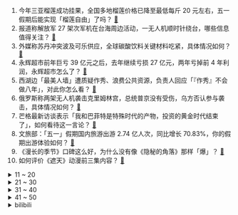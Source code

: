 1. 今年三亚榴莲成功挂果，全国多地榴莲价格已降至最低每斤 20 元左右，五一假期后能实现「榴莲自由」了吗？ [:link:](https://www.zhihu.com/question/598769411)
2. 报道称解放军 27 架次军机在台海周边活动，一无人机顺时针绕台，哪些信息值得关注？ [:link:](https://www.zhihu.com/question/598836669)
3. 外媒称苏丹冲突波及可乐供应，全球碳酸饮料关键材料吃紧，具体情况如何？ [:link:](https://www.zhihu.com/question/598869166)
4. 永辉超市前年巨亏 39 亿元之后，去年继续亏损 27 亿元，两年亏掉前 4 年利润，永辉超市怎么了？ [:link:](https://www.zhihu.com/question/598613931)
5. 西湖边「最美人墙」遭质疑作秀、浪费公共资源，负责人回应「『作秀』不会做八年」，对此你怎么看？ [:link:](https://www.zhihu.com/question/598709772)
6. 俄罗斯称两架无人机袭击克里姆林宫，总统普京没有受伤，乌方否认参与袭击，具体情况如何？ [:link:](https://www.zhihu.com/question/598879535)
7. 芒格最新访谈表示「我和巴菲特是特殊时代的产物，投资的黄金时代结束了」，如何看待这一言论？ [:link:](https://www.zhihu.com/question/598613920)
8. 文旅部：「五一」假期国内旅游出游 2.74 亿人次，同比增长 70.83%，你的假期出游体验如何？ [:link:](https://www.zhihu.com/question/598871297)
9. 《漫长的季节》口碑这么好，为什么没有像《隐秘的角落》那样「爆」？ [:link:](https://www.zhihu.com/question/598705370)
10. 如何评价《遮天》动漫前三集内容？ [:link:](https://www.zhihu.com/question/598837159)
<details>
<summary>11 ~ 20</summary>

11. 史航再度回应「不存在性骚扰，和几位当事人都交往过」，如何界定性骚扰？怎样从法律角度解读？ [:link:](https://www.zhihu.com/question/598821617)
12. 哈尔滨多位网友拍到天空中有不明飞行物掠过，多个光点相互追逐，可能是什么？ [:link:](https://www.zhihu.com/question/598833782)
13. 孙悟空在五行山下压五百年都没事，为何被银角大王的移山之法压得七窍喷红？ [:link:](https://www.zhihu.com/question/524966580)
14. 如何评价塞尔达王国之泪？ [:link:](https://www.zhihu.com/question/593908300)
15. 同事让你代为向领导请假，应该怎么处理？ [:link:](https://www.zhihu.com/question/597293603)
16. 22-23 赛季 CBA 辽宁 100:80 广厦扳成 2:2，赵继伟 17+11，如何评价这场比赛？ [:link:](https://www.zhihu.com/question/598877116)
17. 怎么反驳“兴趣不可以当饭吃”这种观点? [:link:](https://www.zhihu.com/question/596199315)
18. 2023 季中冠军赛 BLG 2:0 R7 首战告捷，如何评价这场比赛？ [:link:](https://www.zhihu.com/question/598874907)
19. 如果相遇，终有一天会离别，那为什么还要相遇呢？ [:link:](https://www.zhihu.com/question/598350336)
20. 旅游行业持续复苏的背景下，假期「乱象」凸显了哪些行业问题？对未来旅游业发展有何影响？ [:link:](https://www.zhihu.com/question/597948012)
</details>
<details>
<summary>21 ~ 30</summary>

21. 周冬雨主演电影票房破 100 亿，成为中国影史首个 90 后百亿女主演，如何评价这一成绩？ [:link:](https://www.zhihu.com/question/598769273)
22. 经常看书和不看书有什么区别？ [:link:](https://www.zhihu.com/question/590450902)
23. 怎么评价悬疑剧《漫长的季节》里的王阳？ [:link:](https://www.zhihu.com/question/598531143)
24. 灌篮高手里你最喜欢的角色是哪个？ [:link:](https://www.zhihu.com/question/326493360)
25. 频繁使用补水喷雾会导致皮肤越来越干吗？你认为哪款补水喷雾最好用？ [:link:](https://www.zhihu.com/question/590281015)
26. 对即将参加集训的美术生有什么建议？ [:link:](https://www.zhihu.com/question/460733415)
27. 冒犯了一位老教授，该如何道歉？如何让她回来讲课? [:link:](https://www.zhihu.com/question/598201391)
28. 俄方称有无人机袭击克里姆林宫，莫斯科已禁飞无人机，还有哪些信息值得关注？ [:link:](https://www.zhihu.com/question/598883927)
29. 为什么大家都喜欢跳过《甄嬛传》甘露寺片段？ [:link:](https://www.zhihu.com/question/585696775)
30. 湖勇大战G1，湖人117-112勇士，先拨头筹，1：0领先，浓眉30分23板，如何评价这场比赛？ [:link:](https://www.zhihu.com/question/598844309)
</details>
<details>
<summary>31 ~ 40</summary>

31. 如果人类是由鱼进化而来的，为什么我们反而不能在水里呼吸呢？ [:link:](https://www.zhihu.com/question/595083819)
32. 《漫长的季节》真正的结局是什么？ [:link:](https://www.zhihu.com/question/598711713)
33. 假如让你逃离工作、逃离职场去「gap year」，你打算怎么安排？ [:link:](https://www.zhihu.com/question/598644069)
34. 能分享一下最近最快乐的一件事吗? [:link:](https://www.zhihu.com/question/598672937)
35. 自行车技术的迭代，能让现代普通骑友骑现代变速公路车超越上个世纪骑古典车的环法运动员吗？ [:link:](https://www.zhihu.com/question/597866127)
36. 长寿是一种灾难，你认同吗？ [:link:](https://www.zhihu.com/question/597336124)
37. 你觉得熊猫颜值最高的是谁？ [:link:](https://www.zhihu.com/question/270315203)
38. 《漫长的季节》中，丽茹有没有爱过龚彪？ [:link:](https://www.zhihu.com/question/598743310)
39. 5 月 3 日四川宜宾接连发生 4.0 级、4.5 级地震，重庆成都震感明显，情况如何？为何接连地震？ [:link:](https://www.zhihu.com/question/598845436)
40. 五一假期出游归来，都有哪些让你印象深刻的经历？是否遇到了「坑」？ [:link:](https://www.zhihu.com/question/597948269)
</details>
<details>
<summary>41 ~ 50</summary>

41. 如何评价《崩坏：星穹铁道》千星纪游PV：「有关星空的寓言集•其一」？ [:link:](https://www.zhihu.com/question/598840555)
42. 为什么 GCC 要提供 Go 和 Rust 的支持？ [:link:](https://www.zhihu.com/question/598603252)
43. 短笛在被那巴和弗利萨干掉时为何不吐蛋转生？ [:link:](https://www.zhihu.com/question/598121518)
44. 你读过的最狂的诗词是什么？ [:link:](https://www.zhihu.com/question/598324057)
45. 你做过哪些脑洞大开的梦? [:link:](https://www.zhihu.com/question/281970531)
46. 如果用一句话或一段话描写暗恋，你会怎么写？ [:link:](https://www.zhihu.com/question/590953153)
47. 除了疯狂卷影像，安卓手机还有哪些路可以走？ [:link:](https://www.zhihu.com/question/597929553)
48. 法国队报报道「巴黎输球后梅西缺席训练，未取得球队同意前往沙特旅游」，有哪些信息值得关注？ [:link:](https://www.zhihu.com/question/598763560)
49. 《倚天屠龙记》中最有逼格的话是什么？ [:link:](https://www.zhihu.com/question/334614598)
50. 《漫长的季节》中，沈墨算是坏人吗？ [:link:](https://www.zhihu.com/question/598778114)
</details><details>
<summary>bilibili</summary>

1. 【老番茄】我求婚啦！！ [:link:](//www.bilibili.com/video/BV12h4y1n7tt)
2. 躲狗狗 [:link:](//www.bilibili.com/video/BV1Xo4y147Qq)
3. 《崩坏：星穹铁道》千星纪游PV：「有关星空的寓言集•其一」 [:link:](//www.bilibili.com/video/BV1EM4y1h7Vm)
4. 爆肝半年！蝙蝠侠排名第一的神作《黑暗骑士归来》 [:link:](//www.bilibili.com/video/BV1Az4y1Y7N9)
5. 把我意大利炮拿来！ [:link:](//www.bilibili.com/video/BV1JM411G7yC)
6. 《 鸡 哥 天 下 第 一 》 [:link:](//www.bilibili.com/video/BV1am4y1175K)
7. 李彩演的Knock, 超级有效challenge [:link:](//www.bilibili.com/video/BV1bk4y1E7ct)
8. 你的贴身学习APP？TA来了！ [:link:](//www.bilibili.com/video/BV1Co4y1w7aY)
9. 少年不可得之物，终将困其一生！ [:link:](//www.bilibili.com/video/BV1nX4y1U7np)
10. 正方形刷野世界纪录：2.32秒瞬杀4个buff！打出理论极限的最终奥秘！！ [:link:](//www.bilibili.com/video/BV1Yo4y1t7n1)
<details>
<summary>11 ~ 20</summary>

11. 你们这帮人食不食油饼啊哈哈哈哈哈哈哈哈哈哈哈哈哈哈哈哈哈哈哈哈哈 [:link:](//www.bilibili.com/video/BV1PM4y1b7yt)
12. 你在做一种很新的电脑 [:link:](//www.bilibili.com/video/BV1eP411273p)
13. 《原神》角色演示-「白术：治则求本」 [:link:](//www.bilibili.com/video/BV1WM411G7QZ)
14. 家人们！好声音后续来了！ [:link:](//www.bilibili.com/video/BV1Fo4y1A74P)
15. 《明日方舟》EP -Morning Dew [:link:](//www.bilibili.com/video/BV14X4y1U7iR)
16. 我宣布我爸单飞了！ [:link:](//www.bilibili.com/video/BV1jM4y1h7D1)
17. 联合国宪章 [:link:](//www.bilibili.com/video/BV1kz4y1Y7u1)
18. 我们补了流浪地球2被删减的1分钟【太空电梯是如何建成的】【我的世界】【国家建筑师】 [:link:](//www.bilibili.com/video/BV1oM411G769)
19. 去而复来 [:link:](//www.bilibili.com/video/BV1LP411m7j6)
20. 实测丨在6大平台搜同样的问题，百度居然被吊打？ [:link:](//www.bilibili.com/video/BV1Ws4y1R7p7)
</details>
<details>
<summary>21 ~ 30</summary>

21. 我第一次穿汉服坐他旁边 他竟然跑了...... [:link:](//www.bilibili.com/video/BV17h4y1H71q)
22. 年轻人的第一次，求职 [:link:](//www.bilibili.com/video/BV1qM4y187oV)
23. 我花了5块钱制作出了价值上千的鱼子酱，你们信吗？ [:link:](//www.bilibili.com/video/BV1ik4y1773h)
24. 想充钱了看看本视频 [:link:](//www.bilibili.com/video/BV1Fm4y1C7RV)
25. 热知识！原来淄博的“烧烤”其实指的是两种东西！ [:link:](//www.bilibili.com/video/BV11z4y1Y7rr)
26. 《我叫铁林》天王老子来了也不行 [:link:](//www.bilibili.com/video/BV14z4y1Y71T)
27. 只看MV画面能知道是那首歌吗？来PK一下吧！ [:link:](//www.bilibili.com/video/BV1Wg4y1j7Un)
28. 在枪战时拔掉了敌人弹匣！7.0！ [:link:](//www.bilibili.com/video/BV1mh411L7B1)
29. 好听的美食？又好听又好吃的食物有什么？ [:link:](//www.bilibili.com/video/BV1xV4y1d7zz)
30. 家人们谁懂啊 琛总的现场看一眼就会爆炸 [:link:](//www.bilibili.com/video/BV18X4y1U7u5)
</details>
<details>
<summary>31 ~ 40</summary>

31. 无人区遭遇可怕沙尘暴，无处躲避坚持三小时终于脱困，太不容易了 [:link:](//www.bilibili.com/video/BV1ZP41127VK)
32. 我的世界：不死图腾，闪现迁坟，极简濒死传送！ [:link:](//www.bilibili.com/video/BV1dc411T7TU)
33. 这是什么逆天新手啊！！ [:link:](//www.bilibili.com/video/BV1yV4y1R7eT)
34. 妲己对守约，看看谁才是老六 [:link:](//www.bilibili.com/video/BV1Na4y1G7SE)
35. 十八星神派系详解！黑塔雅利洛仙舟三大地图历史梳理！ 崩坏星穹铁道剧情解读分析 四万字解析世界观核心设定 [:link:](//www.bilibili.com/video/BV1Hs4y1w7H5)
36. 香港方面已证实，漠叔与自行车失盗案无关！ [:link:](//www.bilibili.com/video/BV1to4y1L7U9)
37. 耗时20天，在现实里1：1还原我的世界？ [:link:](//www.bilibili.com/video/BV19z4y1Y7wt)
38. 【时代少年团】[理想之途]演唱会直播版 [:link:](//www.bilibili.com/video/BV1Hh411L7Br)
39. “可数学啊，蒙蔽双眼！” [:link:](//www.bilibili.com/video/BV1Qg4y1L7M1)
40. 当你总觉得自己很独特时 [:link:](//www.bilibili.com/video/BV1eh41177oB)
</details>
<details>
<summary>41 ~ 50</summary>

41. 成都底层rapper的生存状态，年轻真实才华横溢 [:link:](//www.bilibili.com/video/BV1Hs4y1w7UC)
42. 御坂美琴，生日快乐！「2023.5.2 炮姐生贺」 [:link:](//www.bilibili.com/video/BV1dc411T7RM)
43. 团长 黑龙江悠悠球公开赛在线开团！全场高能！🪀 [:link:](//www.bilibili.com/video/BV1yo4y1L7h1)
44. 主打一个炸裂！可能是你从未见过的“勇气大爆发” >> [:link:](//www.bilibili.com/video/BV1wL411e7Rb)
45. 谢霆锋11元一根的“锋味虾肠”真的值吗？？ [:link:](//www.bilibili.com/video/BV1Kh4y1H7oQ)
46. 这三转四折的爱情啊 [:link:](//www.bilibili.com/video/BV1do4y147mt)
47. 二营长竟然变成了萌妹子？ [:link:](//www.bilibili.com/video/BV1Tk4y1n7Jt)
48. aespa《Welcome To MY World (Feat. nævis)》MV [:link:](//www.bilibili.com/video/BV1ns4y1X7mW)
49. 不懂就问，这就是现在的顶流爱豆吗？ [:link:](//www.bilibili.com/video/BV1oz4y1Y74i)
50. 梗上长游戏？能玩的动画剧？星穹铁道真的好玩吗？【星铁考据鉴赏】 [:link:](//www.bilibili.com/video/BV1ET411h7Hx)
</details>
<details>
<summary>51 ~ 60</summary>

51. 把鲱鱼罐头做成灌汤包给兄弟吃，兄弟好吃到哭！！！ [:link:](//www.bilibili.com/video/BV19M411G7V4)
52. 今儿去淄博吃一顿正宗的淄博烧烤！看看和美式烧烤有什么不同！ [:link:](//www.bilibili.com/video/BV1tV4y1d7j9)
53. 二刷许昌&胖东来！你们将会被他们的真诚而感动！ [:link:](//www.bilibili.com/video/BV1wM4y1h7y3)
54. 海外大牌青睐的中国非遗手艺，在国内有多大落差？ [:link:](//www.bilibili.com/video/BV1ah411L7xr)
55. 惊呆了！当代年轻人都流行这些？！ [:link:](//www.bilibili.com/video/BV1fo4y1477n)
56. 这个B学真是一天都不想上了 [:link:](//www.bilibili.com/video/BV1mz4y1Y7Fk)
57. 七分帅，三分可爱，九十分屑 [:link:](//www.bilibili.com/video/BV1Th4y1H77i)
58. 《 机 枪 模 拟 器 》 [:link:](//www.bilibili.com/video/BV1Jz4y1Y7tB)
59. 【定格动画】用十种方式还原蔡徐坤打篮球！ [:link:](//www.bilibili.com/video/BV1ag4y1j7x8)
60. 全世界最贵鹅肝VS最便宜鹅肝！价格相差1000倍！有多大区别？ [:link:](//www.bilibili.com/video/BV1F14y1Z7Yz)
</details>
<details>
<summary>61 ~ 70</summary>

61. 中国人自己的李老师！女生宿舍《Super》运镜灯光秀 [:link:](//www.bilibili.com/video/BV1w14y1f7RZ)
62. ⚡被这发癫的超人强笑死哈哈哈哈⚡ [:link:](//www.bilibili.com/video/BV1go4y1A7iG)
63. 好奇害死猫，又哭了 [:link:](//www.bilibili.com/video/BV1Za4y1V7rh)
64. 全网最详细！爆肝6个月，原剧+小说深度解析！让你一次看爽《权力的游戏》1-8季 [:link:](//www.bilibili.com/video/BV1HM411G7Fj)
65. 爆肝30天，手绘400张社会摇，泰裤辣！！ [:link:](//www.bilibili.com/video/BV1ps4y1w7wT)
66. 排队2小时人均不过百的海鲜火锅？招牌醉鸡煲酒香扑鼻鲜掉牙了【凭啥排长队ep06- 威皇广福和小海鲜】 [:link:](//www.bilibili.com/video/BV1wh411L7VX)
67. 一道让老师“脊背发凉”的题，简直就是在为难学生…无语 [:link:](//www.bilibili.com/video/BV19o4y1w73g)
68. 小肥皂，全款拿下 [:link:](//www.bilibili.com/video/BV16V4y1d7tg)
69. 我就不信，还有谁看完能学不会炒糖色 [:link:](//www.bilibili.com/video/BV1No4y1A7iH)
70. 往往免费的东西就要付出高昂的代价 [:link:](//www.bilibili.com/video/BV1pX4y1U7R9)
</details>
<details>
<summary>71 ~ 80</summary>

71. 谁喜欢克拉拉(史瓦罗)我不说 [:link:](//www.bilibili.com/video/BV1Gh4y1H78v)
72. 俩帅小伙挑战世界最辣泡面，结果翻车了？ [:link:](//www.bilibili.com/video/BV12s4y1g71E)
73. 不要轻易值夜班！会发生的怪事很多！ [:link:](//www.bilibili.com/video/BV1QV4y1R7iR)
74. 【TF家族】《登陆计划》系列演唱会——“蝴蝶效应” 之《还有多久，还要多远》【演唱会纪录片】（上） [:link:](//www.bilibili.com/video/BV1Hk4y1E7r6)
75. 耗时30天制作2.5米高史瓦罗 [:link:](//www.bilibili.com/video/BV1vz4y1Y7xx)
76. LE SSERAFIM最新回归曲UNFORGIVEN MV公开 [:link:](//www.bilibili.com/video/BV1D14y1Z7Fz)
77. 我能站在这你能吗是什么梗【梗指南】 [:link:](//www.bilibili.com/video/BV14k4y1E7Eb)
78. 当你试图扼杀我的电竞精神时 你已经输了 [:link:](//www.bilibili.com/video/BV1VV4y1d7BK)
79. 有没有一瞬间信仰崩塌或者死心过？ [:link:](//www.bilibili.com/video/BV1kM4y187oL)
80. 电子竞技啊 全是爱情 [:link:](//www.bilibili.com/video/BV1DP41127fJ)
</details>
<details>
<summary>81 ~ 90</summary>

81. 情侣千万不要互翻购物记录！无法直视… [:link:](//www.bilibili.com/video/BV1Ms4y1w7NM)
82. 老爸这回真的是用心了！祝大家五一快乐。 [:link:](//www.bilibili.com/video/BV1La4y1G7sT)
83. 和 牛 宴 天 花 板 [:link:](//www.bilibili.com/video/BV18V4y1k7Kk)
84. 超绝！马嘉祺演唱会惊艳翻唱《盛夏光年》现场饭拍，三段高音燃爆全场！ [:link:](//www.bilibili.com/video/BV1dM411G7yw)
85. 这就是那个假装在厨房帮忙的亲戚 [:link:](//www.bilibili.com/video/BV1mc411K7ub)
86. 人类游乐场 [:link:](//www.bilibili.com/video/BV1614y1Z72y)
87. 消失但被采样播放数十亿的人 [:link:](//www.bilibili.com/video/BV1SV4y1R7sZ)
88. 【星穹剧场】垃圾桶之王！ [:link:](//www.bilibili.com/video/BV1Dc411K7rd)
89. 【轰】谁教你这么读评论的？！ [:link:](//www.bilibili.com/video/BV1XM4y1t7pW)
90. 冒险家阿曼达的最终结局，我把她封印在电视机里！ [:link:](//www.bilibili.com/video/BV1Pa4y157TH)
</details>
<details>
<summary>91 ~ 100</summary>

91. 广东人和湖南人互换饮食，一个被辣死，一个没味 [:link:](//www.bilibili.com/video/BV15g4y1L7g1)
92. 【星穹铁道】公测角色伤害排行榜，强度榜！用数据说话 [:link:](//www.bilibili.com/video/BV17m4y11712)
93. 如何触发《星穹铁道》的隐藏坏结局彩蛋？ [:link:](//www.bilibili.com/video/BV1SV4y1R7fg)
94. 【黑娃兄弟】逆天审讯，一只鸡引发的血案！ [:link:](//www.bilibili.com/video/BV1Ks4y1X7Ny)
95. 【孤星】CW全关卡 摆完挂机 简单好抄（持续更新中） [:link:](//www.bilibili.com/video/BV1ch4y1J7x2)
96. 【Minecraft】我们烧了张rtx4090,只为这300秒极致画面 [:link:](//www.bilibili.com/video/BV1Vk4y1n74b)
97. “这个年代的动漫真的能让人热泪盈眶！！” [:link:](//www.bilibili.com/video/BV1jV4y1d74s)
98. 三月七:你什么意思！〖白白剧场〗 [:link:](//www.bilibili.com/video/BV1Fh4y1H7oK)
99. “所有人给我站一边，因为超人强我要发癫” [:link:](//www.bilibili.com/video/BV11g4y1L7uT)
100. 在游戏里装NPC！差点成功骗到萌新？！ [:link:](//www.bilibili.com/video/BV1sk4y1E7mj)
</details></details>